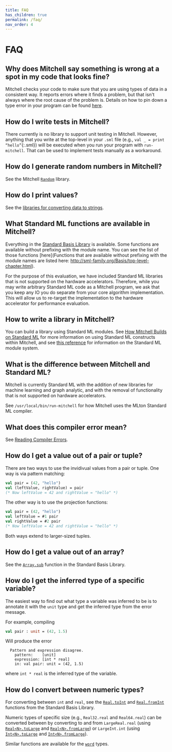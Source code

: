 ```yaml
---
title: FAQ
has_children: true
permalink: /faq/
nav_order: 4
---
```

# FAQ

## Why does Mitchell say something is wrong at a spot in my code that looks fine?

Mitchell checks your code to make sure that you are using types of data in a
consistent way. It reports errors where it finds a problem, but that isn't
always where the root cause of the problem is. Details on how to pin down a type
error in your program can be found [here](faq/using-types.md).

## How do I write tests in Mitchell?

There currently is no library to support unit testing in Mitchell.
However, anything that you write at the top-level in your `.sml` file
(e.g., `val _ = print “hello”`{:.sml}) will be
executed when you run your program with `run-mitchell`.
That can be used to implement tests manually as a workaround.

## How do I generate random numbers in Mitchell?

See the Mitchell
[`Random`](https://mitchell-lang.github.io/docs/lib/basic/mlrandom.html)
library.

## How do I print values?

See the [libraries for converting data to strings](../lib/basic/tostring.md).

<!--
## My program threw an exception. How do I find where the exception came from?

TODO
-->

## What Standard ML functions are available in Mitchell?

Everything in the
[Standard Basis Library](http://sml-family.org/Basis/manpages.html)
is available. Some functions are available without prefixing with the module
name. You can see the list of those functions
[here](Functions that are available without prefixing with the module names are listed here: http://sml-family.org/Basis/top-level-chapter.html).

For the purpose of this evaluation, we have included Standard ML libraries that
is not supported on the hardware accelerators. Therefore, while you may write
arbitrary Standard ML code as a Mitchell program, we ask that you keep any IO
you do separate from your core algorithm implementation. This will allow us to
re-target the implementation to the hardware accelerator for performance
evaluation.

## How to write a library in Mitchell?

You can build a library using Standard ML modules. See
[How Mitchell Builds on Standard ML](mitchell-standard-ml.md) for more
information on using Standard ML constructs within Mitchell, and see
[this reference](http://homepages.inf.ed.ac.uk/stg/NOTES/node95.html)
for information on the Standard ML module system.

## What is the difference between Mitchell and Standard ML?

Mitchell is currently Standard ML with the addition of new libraries for machine
learning and graph analytic, and with the removal of functionality that is not
supported on hardware accelerators.

See `/usr/local/bin/run-mitchell` for how Mitchell uses the MLton Standard ML
compiler.

## What does this compiler error mean?

See [Reading Compiler Errors](reading-compiler-errors.md).


## How do I get a value out of a pair or tuple?

There are two ways to use the invidivual values from a pair or tuple. One way is
via pattern matching:

```sml
val pair = (42, "hello")
val (leftValue, rightValue) = pair
(* Now leftValue = 42 and rightValue = "hello" *)
```

The other way is to use the projection functions:

```sml
val pair = (42, "hello")
val leftValue = #1 pair
val rightValue = #2 pair
(* Now leftValue = 42 and rightValue = "hello" *)
```

Both ways extend to larger-sized tuples.

## How do I get a value out of an array?

See the [`Array.sub`](http://sml-family.org/Basis/array.html#SIG:ARRAY.sub:VAL)
function in the Standard Basis Library.


## How do I get the inferred type of a specific variable?

The easiest way to find out what type a variable was inferred to be is to
annotate it with the `unit` type and get the inferred type from the error
message.

For example, compiling

```sml
val pair : unit = (42, 1.5)
```

Will produce the error

```
  Pattern and expression disagree.
    pattern:    [unit]
    expression: [int * real]
    in: val pair: unit = (42, 1.5)
```

where `int * real` is the inferred type of the variable.


## How do I convert between numeric types?

For converting between `int` and `real`, see the
[`Real.toInt`](http://sml-family.org/Basis/real.html#SIG:REAL.toInt:VAL)
and [`Real.fromInt`](http://sml-family.org/Basis/real.html#SIG:REAL.fromInt:VAL)
functions from the Standard Basis Library.

Numeric types of specific size (e.g., `Real32.real` and `Real64.real`) can be converted
between by converting to and from `LargeReal.real`
(using
[`Real<N>.toLarge`](http://sml-family.org/Basis/real.html#SIG:REAL.toLarge:VAL)
and
[`Real<N>.fromLarge`](http://sml-family.org/Basis/real.html#SIG:REAL.toLarge:VAL))
or `LargeInt.int` (using
[`Int<N>.toLarge`](http://sml-family.org/Basis/integer.html#SIG:INTEGER.toLarge:VAL)
and [`Int<N>.fromLarge`](http://sml-family.org/Basis/integer.html#SIG:INTEGER.toLarge:VAL)).

Similar functions are available for the [`word`](http://sml-family.org/Basis/word.html) types.
